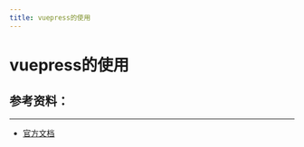 ```yaml
---
title: vuepress的使用
---
```


# vuepress的使用

## 参考资料：
***
- [官方文档](https://vuepress.vuejs.org/zh/guide/#%E5%AE%83%E6%98%AF%E5%A6%82%E4%BD%95%E5%B7%A5%E4%BD%9C%E7%9A%84%EF%BC%9F)

